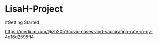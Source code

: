 # LisaH-Project

#Getting Started

https://medium.com/@zh2051/covid-cases-and-vaccination-rate-in-ny-4d16d2595ff4
